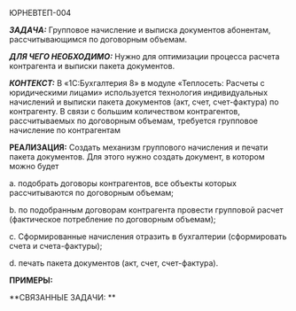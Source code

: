 ЮРНЕВТЕП-004

***ЗАДАЧА:*** Групповое начисление и выписка документов абонентам,
рассчитывающимся по договорным объемам.

***ДЛЯ ЧЕГО НЕОБХОДИМО:*** Нужно для оптимизации процесса расчета
контрагента и выписки пакета документов.

***КОНТЕКСТ:*** В «1С:Бухгалтерия 8» в модуле «Теплосеть: Расчеты с
юридическими лицами» используется технология индивидуальных начислений и
выписки пакета документов (акт, счет, счет-фактура) по контрагенту. В
связи с большим количеством контрагентов, рассчитываемых по договорным
объемам, требуется групповое начисление по контрагентам

**РЕАЛИЗАЦИЯ:** Создать механизм группового начисления и печати пакета
документов. Для этого нужно создать документ, в котором можно будет

a.  подобрать договоры контрагентов, все объекты которых рассчитываются
    по договорным объемам;

b.  по подобранным договорам контрагента провести групповой расчет
    (фактическое потребление по договорным объемам);

c.  Сформированные начисления отразить в бухгалтерии (сформировать счета
    и счета-фактуры);

d.  печать пакета документов (акт, счет, счет-фактура).

**ПРИМЕРЫ:**

**СВЯЗАННЫЕ ЗАДАЧИ: **
